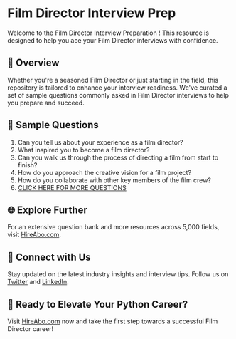 # Film Director Interview Prep

Welcome to the Film Director Interview Preparation ! This resource is designed to help you ace your Film Director interviews with confidence.

## 🚀 Overview

Whether you're a seasoned Film Director or just starting in the field, this repository is tailored to enhance your interview readiness. We've curated a set of sample questions commonly asked in Film Director interviews to help you prepare and succeed.

## 📝 Sample Questions

1. Can you tell us about your experience as a film director?
2. What inspired you to become a film director?
3. Can you walk us through the process of directing a film from start to finish?
4. How do you approach the creative vision for a film project?
5. How do you collaborate with other key members of the film crew?
6. [CLICK HERE FOR MORE QUESTIONS](https://hireabo.com/job/16_2_0/Film%20Director)

## 🌐 Explore Further

For an extensive question bank and more resources across 5,000 fields, visit [HireAbo.com](https://www.hireabo.com).

## 📱 Connect with Us

Stay updated on the latest industry insights and interview tips. Follow us on [Twitter](https://twitter.com/hireabo) and [LinkedIn](https://www.linkedin.com/in/hire-abo-3609972a8/).

## 🚀 Ready to Elevate Your Python Career?

Visit [HireAbo.com](https://www.hireabo.com) now and take the first step towards a successful Film Director career!
